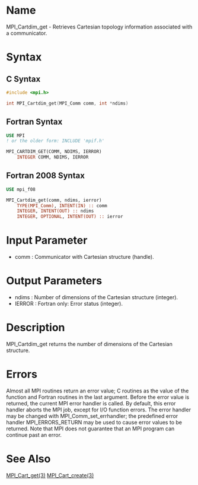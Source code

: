 # Name

MPI_Cartdim_get - Retrieves Cartesian topology information
associated with a communicator.

# Syntax

## C Syntax

```C
#include <mpi.h>

int MPI_Cartdim_get(MPI_Comm comm, int *ndims)
```

## Fortran Syntax

```fortran
USE MPI
! or the older form: INCLUDE 'mpif.h'

MPI_CARTDIM_GET(COMM, NDIMS, IERROR)
    INTEGER	COMM, NDIMS, IERROR
```


## Fortran 2008 Syntax

```fortran
USE mpi_f08

MPI_Cartdim_get(comm, ndims, ierror)
    TYPE(MPI_Comm), INTENT(IN) :: comm
    INTEGER, INTENT(OUT) :: ndims
    INTEGER, OPTIONAL, INTENT(OUT) :: ierror
```



# Input Parameter

* comm : Communicator with Cartesian structure (handle).

# Output Parameters

* ndims : Number of dimensions of the Cartesian structure (integer).
* IERROR : Fortran only: Error status (integer).

# Description

MPI_Cartdim_get returns the number of dimensions of the Cartesian
structure.

# Errors

Almost all MPI routines return an error value; C routines as the value
of the function and Fortran routines in the last argument.
Before the error value is returned, the current MPI error handler is
called. By default, this error handler aborts the MPI job, except for
I/O function errors. The error handler may be changed with
MPI_Comm_set_errhandler; the predefined error handler MPI_ERRORS_RETURN
may be used to cause error values to be returned. Note that MPI does not
guarantee that an MPI program can continue past an error.

# See Also

[MPI_Cart_get(3)](MPI_Cart_get.html)
[MPI_Cart_create(3)](MPI_Cart_create.html)
